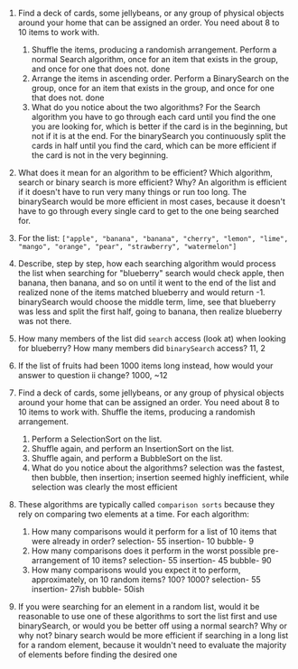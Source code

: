 1. Find a deck of cards, some jellybeans, or any group of physical objects around your home that can be assigned an order. You need about 8 to 10 items to work with.
    1. Shuffle the items, producing a randomish arrangement. Perform a normal Search algorithm, once for an item that exists in the group, and once for one that does not.
    done
    2. Arrange the items in ascending order. Perform a BinarySearch on the group, once for an item that exists in the group, and once for one that does not.
    done
    3. What do you notice about the two algorithms?
    For the Search algorithm you have to go through each card until you find the one you are looking for, which is better if the card is in the beginning, but not if it is at the end. For the binarySearch you continuously split the cards in half until you find the card, which can be more efficient if the card is not in the very beginning.

2. What does it mean for an algorithm to be efficient? Which algorithm, search or binary search is more efficient? Why?
An algorithm is efficient if it doesn't have to run very many things or run too long. The binarySearch would be more efficient in most cases, because it doesn't have to go through every single card to get to the one being searched for.

3. For the list: `["apple", "banana", "banana", "cherry", "lemon", "lime", "mango", "orange", "pear", "strawberry", "watermelon"]`

  1. Describe, step by step, how each searching algorithm would process the list when searching for "blueberry"
  search would check apple, then banana, then banana, and so on until it went to the end of the list and realized none of the items matched blueberry and would return -1. binarySearch would choose the middle term, lime, see that blueberry was less and split the first half, going to banana, then realize blueberry was not there.
  2. How many members of the list did `search` access (look at) when looking for blueberry? How many members did `binarySearch` access?
  11, 2
  3. If the list of fruits had been 1000 items long instead, how would your answer to question ii change?
  1000, ~12

  1. Find a deck of cards, some jellybeans, or any group of physical objects around your home that can be assigned an order. You need about 8 to 10 items to work with. Shuffle the items, producing a randomish arrangement.
      1. Perform a SelectionSort on the list.
      2. Shuffle again, and perform an InsertionSort on the list.
      3. Shuffle again, and perform a BubbleSort on the list.
      4. What do you notice about the algorithms?
      selection was the fastest, then bubble, then insertion; insertion seemed highly inefficient, while selection was clearly the most efficient
  2. These algorithms are typically called `comparison sorts` because they rely on comparing two elements at a time. For each algorithm:
      1. How many comparisons would it perform for a list of 10 items that were already in order?
      selection- 55
      insertion- 10
      bubble- 9
      2. How many comparisons does it perform in the worst possible pre-arrangement of 10 items?
      selection- 55
      insertion- 45
      bubble- 90
      3. How many comparisons would you expect it to perform, approximately, on 10 random items? 100? 1000?
      selection- 55
      insertion- 27ish
      bubble- 50ish
  3. If you were searching for an element in a random list, would it be reasonable to use one of these algorithms to sort the list first and use binarySearch, or would you be better off using a normal search? Why or why not?
binary search would be more efficient if searching in a long list for a random element, because it wouldn't need to evaluate the majority of elements before finding the desired one
